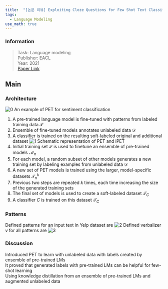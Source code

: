 ```yaml
---
title:  "[논문 리뷰] Exploiting Cloze Questions for Few Shot Text Classification and Natural Language Inference (PET)"
tags:
  - Language Modeling
use_math: true
---
```


### Information
> Task: Language modeling \
> Publisher: EACL \
> Year: 2021 \
> [Paper Link](https://arxiv.org/pdf/2001.07676.pdf)

## Main
### Architecture
![0](https://squiduu.github.io/assets/images/review/pet/0.png)
An example of PET for sentiment classification
1. A pre-trained language model is fine-tuned with patterns from labeled training data $\mathcal{T}$
2. Ensemble of fine-tuned models annotates unlabeled data $\mathcal{D}$
3. A classifier is trained on the resulting soft-labeled original and additional dataset
![1](https://squiduu.github.io/assets/images/review/pet/1.png)
Schematic representation of PET and iPET
1. Initial training set $\mathcal{T}$ is used to finetune an ensemble of pre-trained models $\mathcal{M}_n$
2. For each model, a random subset of other models generates a new training set by labeling examples from unlabeled data $\mathcal{D}$
3. A new set of PET models is trained using the larger, model-specific datasets $\mathcal{T}_n^k$
4. Previous two steps are repeated $k$ times, each time increasing the size of the generated training sets
5. The final set of models is used to create a soft-labeled dataset $\mathcal{T}_C$
6. A classifier $C$ is trained on this dataset $\mathcal{T}_C$

### Patterns
Defined patterns for an input text in Yelp dataset are
![2](https://squiduu.github.io/assets/images/review/pet/2.png)
Defined verbalizer $v$ for all patterns are
![3](https://squiduu.github.io/assets/images/review/pet/3.png)

### Discussion
Introduced PET to learn with unlabeled data with labels created by ensemble of pre-trained LMs\
It proved that generated labels with pre-trained LMs can be helpful for few-shot learning\
Using knowledge distillation from an ensemble of pre-trained LMs and augmented unlabeled data
